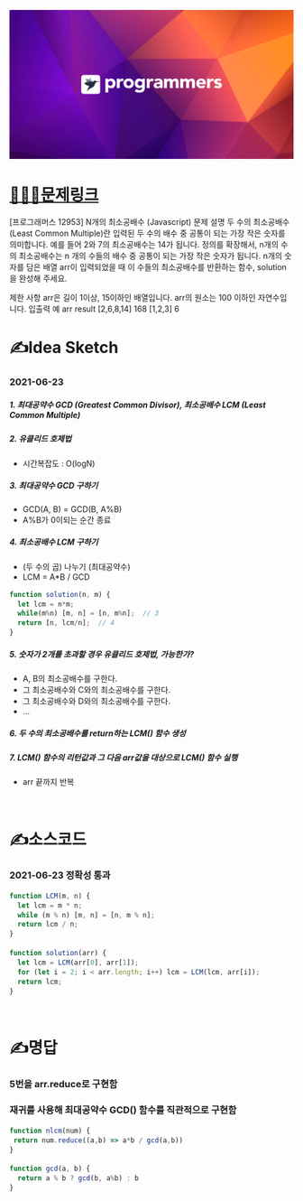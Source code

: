 [![프로그래머스](../프로그래머스표지.png)](https://programmers.co.kr/learn/courses/30/lessons/12953)
# [👩🏻‍💻문제링크](https://programmers.co.kr/learn/courses/30/lessons/12953)

[프로그래머스 12953] N개의 최소공배수 (Javascript)
문제 설명
두 수의 최소공배수(Least Common Multiple)란 입력된 두 수의 배수 중 공통이 되는 가장 작은 숫자를 의미합니다. 예를 들어 2와 7의 최소공배수는 14가 됩니다. 정의를 확장해서, n개의 수의 최소공배수는 n 개의 수들의 배수 중 공통이 되는 가장 작은 숫자가 됩니다. n개의 숫자를 담은 배열 arr이 입력되었을 때 이 수들의 최소공배수를 반환하는 함수, solution을 완성해 주세요.

제한 사항
arr은 길이 1이상, 15이하인 배열입니다.
arr의 원소는 100 이하인 자연수입니다.
입출력 예
arr	result
[2,6,8,14]	168
[1,2,3]	6
<br>

# ✍️Idea Sketch

### **2021-06-23**

##### 1. 최대공약수 GCD (Greatest Common Divisor), 최소공배수 LCM (Least Common Multiple)

##### 2. 유클리드 호제법
- 시간복잡도 : O(logN)

##### 3. 최대공약수 GCD 구하기
- GCD(A, B) = GCD(B, A%B)
- A%B가 0이되는 순간 종료

##### 4. 최소공배수 LCM 구하기
- (두 수의 곱) 나누기 (최대공약수)
- LCM = A*B / GCD

```javascript
function solution(n, m) {
  let lcm = n*m;
  while(m%n) [m, n] = [n, m%n];  // 3
  return [n, lcm/n];  // 4
}
```

##### 5. 숫자가 2개를 초과할 경우 유클리드 호제법, 가능한가?

- A, B의 최소공배수를 구한다.
- 그 최소공배수와 C와의 최소공배수를 구한다.
- 그 최소공배수와 D와의 최소공배수를 구한다.
- ...

##### 6. 두 수의 최소공배수를 return하는 LCM() 함수 생성
##### 7. LCM() 함수의 리턴값과 그 다음 arr값을 대상으로 LCM() 함수 실행 
- arr 끝까지 반복

<br>

# ✍️소스코드

### **2021-06-23 정확성 통과**

```javascript
function LCM(m, n) {
  let lcm = m * n;
  while (m % n) [m, n] = [n, m % n];
  return lcm / n;
}

function solution(arr) {
  let lcm = LCM(arr[0], arr[1]);
  for (let i = 2; i < arr.length; i++) lcm = LCM(lcm, arr[i]);
  return lcm;
}

```
<br>

# ✍️명답

### **5번을 arr.reduce로 구현함**
### **재귀를 사용해 최대공약수 GCD() 함수를 직관적으로 구현함**

```javascript
function nlcm(num) {
 return num.reduce((a,b) => a*b / gcd(a,b))  
}

function gcd(a, b) {
  return a % b ? gcd(b, a%b) : b
}
```